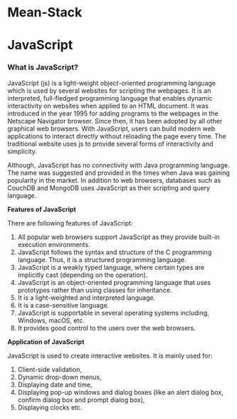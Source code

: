 # Mean-Stack

# JavaScript

<h3>What is JavaScript?</h3>

JavaScript (js) is a light-weight object-oriented programming language which is used by several websites for scripting the webpages. It is an interpreted, full-fledged programming language that enables dynamic interactivity on websites when applied to an HTML document. It was introduced in the year 1995 for adding programs to the webpages in the Netscape Navigator browser. Since then, it has been adopted by all other graphical web browsers. With JavaScript, users can build modern web applications to interact directly without reloading the page every time. The traditional website uses js to provide several forms of interactivity and simplicity.

Although, JavaScript has no connectivity with Java programming language. The name was suggested and provided in the times when Java was gaining popularity in the market. In addition to web browsers, databases such as CouchDB and MongoDB uses JavaScript as their scripting and query language.

<b>Features of JavaScript</b>

There are following features of JavaScript:

1. All popular web browsers support JavaScript as they provide built-in execution environments.
2. JavaScript follows the syntax and structure of the C programming language. Thus, it is a structured programming language.
3. JavaScript is a weakly typed language, where certain types are implicitly cast (depending on the operation).
4. JavaScript is an object-oriented programming language that uses prototypes rather than using classes for inheritance.
5. It is a light-weighted and interpreted language.
6. It is a case-sensitive language.
7. JavaScript is supportable in several operating systems including, Windows, macOS, etc.
8. It provides good control to the users over the web browsers.

<b>Application of JavaScript</b>

JavaScript is used to create interactive websites. It is mainly used for:

1. Client-side validation,
2. Dynamic drop-down menus,
3. Displaying date and time,
4. Displaying pop-up windows and dialog boxes (like an alert dialog box, confirm dialog box and prompt dialog box),
5. Displaying clocks etc.
